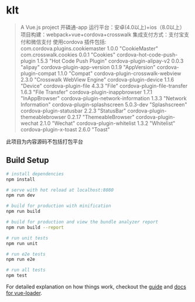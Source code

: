 # klt

> A Vue.js project
开磷通-app
运行平台：安卓(4.0以上)+ios（8.0以上）
项目构建：webpack+vue+cordova+crosswalk
集成支付方式：支付宝支付和微信支付
使用cordova 插件包括:
com.cordova.plugins.cookiemaster 1.0.0 "CookieMaster"
com.crosswalk.cookies 0.0.1 "Cookies"
cordova-hot-code-push-plugin 1.5.3 "Hot Code Push Plugin"
cordova-plugin-alipay-v2 0.0.3 "alipay"
cordova-plugin-app-version 0.1.9 "AppVersion"
cordova-plugin-compat 1.1.0 "Compat"
cordova-plugin-crosswalk-webview 2.3.0 "Crosswalk WebView Engine"
cordova-plugin-device 1.1.6 "Device"
cordova-plugin-file 4.3.3 "File"
cordova-plugin-file-transfer 1.6.3 "File Transfer"
cordova-plugin-inappbrowser 1.7.1 "InAppBrowser"
cordova-plugin-network-information 1.3.3 "Network Information"
cordova-plugin-splashscreen 5.0.3-dev "Splashscreen"
cordova-plugin-statusbar 2.2.3 "StatusBar"
cordova-plugin-themeablebrowser 0.2.17 "ThemeableBrowser"
cordova-plugin-wechat 2.1.0 "Wechat"
cordova-plugin-whitelist 1.3.2 "Whitelist"
cordova-plugin-x-toast 2.6.0 "Toast"

此项目为内容源码不包括打包平台

## Build Setup

``` bash
# install dependencies
npm install

# serve with hot reload at localhost:8080
npm run dev

# build for production with minification
npm run build

# build for production and view the bundle analyzer report
npm run build --report

# run unit tests
npm run unit

# run e2e tests
npm run e2e

# run all tests
npm test
```

For detailed explanation on how things work, checkout the [guide](http://vuejs-templates.github.io/webpack/) and [docs for vue-loader](http://vuejs.github.io/vue-loader).

